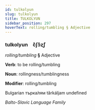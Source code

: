 ```yaml
---
id: tulkolyun
slug: tulkolyun
title: TULKOLYUN
sidebar_position: 297
hoverText: rolling/tumbling § Adjective
---
```


### tulkolyun&emsp;<span kind="abugida">c͊ʃɔ͊ɀ̃ʃ</span>

*rolling/tumbling* **§** Adjective

**Verb**: to be rolling/tumbling

**Noun**: rollingness/tumblingness

**Modifier**: rolling/tumbling

Bulgarian търка́лям tǎrkáljam undefined

*Balto-Slavic Language Family*